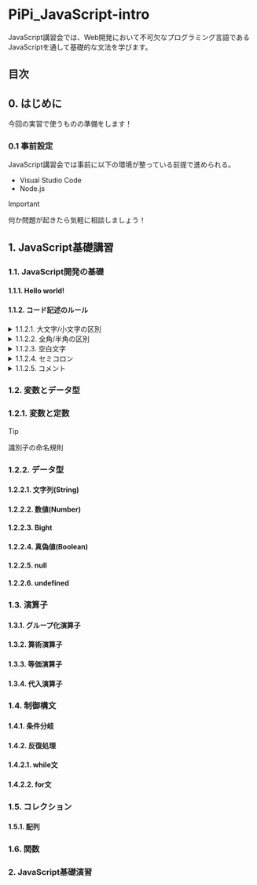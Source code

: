 # PiPi_JavaScript-intro

JavaScript講習会では、Web開発において不可欠なプログラミング言語であるJavaScriptを通して基礎的な文法を学びます。  

## 目次

## 0. はじめに
今回の実習で使うものの準備をします！
### 0.1 事前設定
JavaScript講習会では事前に以下の環境が整っている前提で進められる。
 - Visual Studio Code
 - Node.js

> [!IMPORTANT]
> 何か問題が起きたら気軽に相談しましょう！

## 1. JavaScript基礎講習

### 1.1. JavaScript開発の基礎

#### 1.1.1. Hello world!

#### 1.1.2. コード記述のルール

<details><summary>1.1.2.1. 大文字/小文字の区別</summary>

#WRITE ME!!
</details>

<details><summary>1.1.2.2. 全角/半角の区別</summary>

#WRITE ME!!
</details>

<details><summary>1.1.2.3. 空白文字</summary>

#WRITE ME!!
</details>

<details><summary>1.1.2.4. セミコロン</summary>

#WRITE ME!!
</details>

<details><summary>1.1.2.5. コメント</summary>

#WRITE ME!!
</details>

### 1.2. 変数とデータ型

### 1.2.1. 変数と定数

> [!TIP]
> 識別子の命名規則

### 1.2.2. データ型

#### 1.2.2.1. 文字列(String)

#### 1.2.2.2. 数値(Number)

#### 1.2.2.3. Bight

#### 1.2.2.4. 真偽値(Boolean)

#### 1.2.2.5. null

#### 1.2.2.6. undefined

### 1.3. 演算子

#### 1.3.1. グループ化演算子

#### 1.3.2. 算術演算子

#### 1.3.3. 等価演算子

#### 1.3.4. 代入演算子

### 1.4. 制御構文

#### 1.4.1. 条件分岐

#### 1.4.2. 反復処理

#### 1.4.2.1. while文

#### 1.4.2.2. for文

### 1.5. コレクション

#### 1.5.1. 配列

### 1.6. 関数

### 2. JavaScript基礎演習

